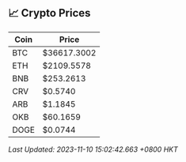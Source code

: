 ## 📈 Crypto Prices

| Coin | Price |
| ---- | ----- |
| BTC | $36617.3002 |
| ETH | $2109.5578 |
| BNB | $253.2613 |
| CRV | $0.5740 |
| ARB | $1.1845 |
| OKB | $60.1659 |
| DOGE | $0.0744 |

_Last Updated: 2023-11-10 15:02:42.663 +0800 HKT_